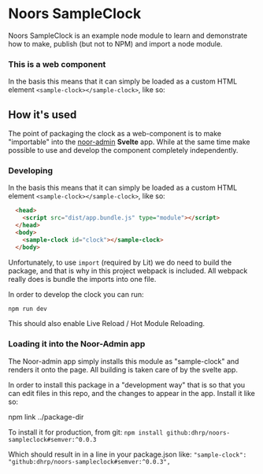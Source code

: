 # Noors SampleClock

Noors SampleClock is an example node module to learn and demonstrate how to make, publish (but not to NPM) and import a node module.

### This is a web component

In the basis this means that it can simply be loaded as a custom HTML element `<sample-clock></sample-clock>`, like so:

## How it's used

The point of packaging the clock as a web-component is to make "importable" into the [noor-admin](https://github.com/dhrp/NOOR-admin) **Svelte** app. While at the same time make possible to use and develop the component completely independently.

### Developing

In the basis this means that it can simply be loaded as a custom HTML element `<sample-clock></sample-clock>`, like so:

```html
  <head>
    <script src="dist/app.bundle.js" type="module"></script>
  </head>
  <body>
    <sample-clock id="clock"></sample-clock>
  </body>
```

Unfortunately, to use `import` (required by Lit) we do need to build the package, and that is why in this project webpack is included. All webpack really does is bundle the imports into one file.

In order to develop the clock you can run:
```sh
npm run dev
```

This should also enable Live Reload / Hot Module Reloading.

### Loading it into the Noor-Admin app

The Noor-admin app simply installs this module as "sample-clock" and renders it onto the page. All building is taken care of by the svelte app.

In order to install this package in a "development way" that is so that you can edit files in this repo, and the changes to appear in the app. Install it like so:

npm link ../package-dir

To install it for production, from git:
`npm install github:dhrp/noors-sampleclock#semver:^0.0.3`

Which should result in in a line in your package.json like:
`"sample-clock": "github:dhrp/noors-sampleclock#semver:^0.0.3",`
